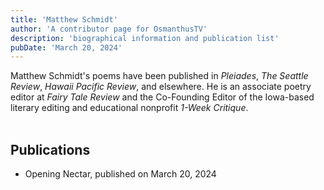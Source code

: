 ```yaml
---
title: 'Matthew Schmidt'
author: 'A contributor page for OsmanthusTV'
description: 'biographical information and publication list'
pubDate: 'March 20, 2024'
---
```

  
Matthew Schmidt's poems have been published in <i>Pleiades</i>, <i>The Seattle Review</i>, <i>Hawaii Pacific Review</i>, and elsewhere. He is an associate poetry editor at <i>Fairy Tale Review</i> and the Co-Founding Editor of the Iowa-based literary editing and educational nonprofit <i>1-Week Critique</i>.    
</br>  

<h2>Publications</h2>
<ul>
    <li>Opening Nectar, published on March 20, 2024</li>
</ul>
